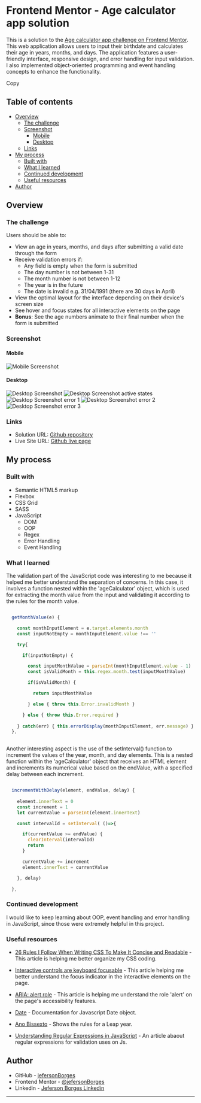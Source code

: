 # Frontend Mentor - Age calculator app solution

This is a solution to the [Age calculator app challenge on Frontend Mentor](https://www.frontendmentor.io/challenges/age-calculator-app-dF9DFFpj-Q). This web application allows users to input their birthdate and calculates their age in years, months, and days. The application features a user-friendly interface, responsive design, and error handling for input validation. I also implemented object-oriented programming and event handling concepts to enhance the functionality.

Copy

## Table of contents

- [Overview](#overview)
  - [The challenge](#the-challenge)
  - [Screenshot](#screenshot)
    - [Mobile](#mobile)
    - [Desktop](#mobile)
  - [Links](#links)
- [My process](#my-process)
  - [Built with](#built-with)
  - [What I learned](#what-i-learned)
  - [Continued development](#continued-development)
  - [Useful resources](#useful-resources)
- [Author](#author)

## Overview

### The challenge

Users should be able to:

- View an age in years, months, and days after submitting a valid date through the form
- Receive validation errors if:
  - Any field is empty when the form is submitted
  - The day number is not between 1-31
  - The month number is not between 1-12
  - The year is in the future
  - The date is invalid e.g. 31/04/1991 (there are 30 days in April)
- View the optimal layout for the interface depending on their device's screen size
- See hover and focus states for all interactive elements on the page
- **Bonus**: See the age numbers animate to their final number when the form is submitted

### Screenshot

#### Mobile

![Mobile Screenshot](./design/screenshot-mobile.jpeg)

#### Desktop

![Desktop Screenshot](./design/screenshot-desktop.jpeg)
![Desktop Screenshot active states](./design/screenshot-desktop-active-states.jpeg)
![Desktop Screenshot error 1](./design/screenshot-desktop-error-1.jpeg)
![Desktop Screenshot error 2](./design/screenshot-desktop-error-2.jpeg)
![Desktop Screenshot error 3](./design/screenshot-desktop-error-3.jpeg)

### Links

- Solution URL: [Github repository](https://github.com/jefersonBorges/fem-age_calculator_app)
- Live Site URL: [Github live page](https://jefersonborges.github.io/fem-age_calculator_app/)

## My process

### Built with

- Semantic HTML5 markup
- Flexbox
- CSS Grid
- SASS
- JavaScript
  - DOM
  - OOP
  - Regex
  - Error Handling
  - Event Handling

### What I learned

The validation part of the JavaScript code was interesting to me because it helped me better understand the separation of concerns. In this case, it involves a function nested within the 'ageCalculator' object, which is used for extracting the month value from the input and validating it according to the rules for the month value.

```js

  getMonthValue(e) {

    const monthInputElement = e.target.elements.month
    const inputNotEmpty = monthInputElement.value !== ''

    try{

      if(inputNotEmpty) {

        const inputMonthValue = parseInt(monthInputElement.value - 1)
        const isValidMonth = this.regex.month.test(inputMonthValue)

        if(isValidMonth) {

          return inputMonthValue

        } else { throw this.Error.invalidMonth }

      } else { throw this.Error.required }
      
    } catch(err) { this.errorDisplay(monthInputElement, err.message) }
  },
  
```

Another interesting aspect is the use of the setInterval() function to increment the values of the year, month, and day elements. This is a nested function within the 'ageCalculator' object that receives an HTML element and increments its numerical value based on the endValue, with a specified delay between each increment.

```js

  incrementWithDelay(element, endValue, delay) {
    
    element.innerText = 0
    const increment = 1
    let currentValue = parseInt(element.innerText)

    const intervalId = setInterval( ()=>{

      if(currentValue >= endValue) {
        clearInterval(intervalId)
        return
      }

      currentValue += increment
      element.innerText = currentValue

    }, delay)

  },

```

### Continued development

I would like to keep learning about OOP, event handling and error handling in JavaScript, since those were extremely helpful in this project.

### Useful resources

- [26 Rules I Follow When Writing CSS To Make It Concise and Readable](https://arbaouimehdi.medium.com/26-rules-i-follow-when-writing-css-to-make-it-concise-and-readable-b56547a345b4) - This article is helping me better organize my CSS coding.

- [Interactive controls are keyboard focusable](https://developer.chrome.com/docs/lighthouse/accessibility/focusable-controls/) - This article helping me better understand the focus indicator in the interactive elements on the page.

- [ARIA: alert role](https://developer.mozilla.org/en-US/docs/Web/Accessibility/ARIA/Roles/Alert_Role) - This article is helping me understand the role 'alert' on the page's accessibility features.

- [Date](https://developer.mozilla.org/en-US/docs/Web/JavaScript/Reference/Global_Objects/Date) - Documentation for Javascript Date object.

- [Ano Bissexto](https://pt.wikipedia.org/wiki/Ano_bissexto) - Shows the rules for a Leap year.

- [Understanding Regular Expressions in JavaScript](https://webtips.dev/understanding-regular-expressions-in-javascript) - An article abaout regular expressions for validation uses on Js.

## Author

- GitHub - [jefersonBorges](https://github.com/jefersonBorges/jefersonBorges)
- Frontend Mentor - [@jefersonBorges](https://www.frontendmentor.io/profile/jefersonBorges)
- Linkedin - [Jeferson Borges Linkedin](https://www.linkedin.com/in/jeferson-borges-543b34229)

---
